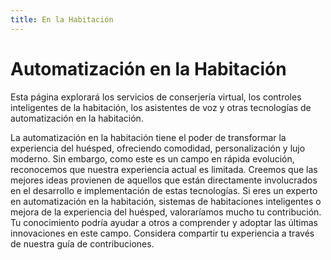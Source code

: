 ```yaml
---
title: En la Habitación
---
```


# Automatización en la Habitación

Esta página explorará los servicios de conserjería virtual, los controles inteligentes de la habitación, los asistentes de voz y otras tecnologías de automatización en la habitación.

La automatización en la habitación tiene el poder de transformar la experiencia del huésped, ofreciendo comodidad, personalización y lujo moderno. Sin embargo, como este es un campo en rápida evolución, reconocemos que nuestra experiencia actual es limitada. Creemos que las mejores ideas provienen de aquellos que están directamente involucrados en el desarrollo e implementación de estas tecnologías. Si eres un experto en automatización en la habitación, sistemas de habitaciones inteligentes o mejora de la experiencia del huésped, valoraríamos mucho tu contribución. Tu conocimiento podría ayudar a otros a comprender y adoptar las últimas innovaciones en este campo. Considera compartir tu experiencia a través de nuestra guía de contribuciones.
